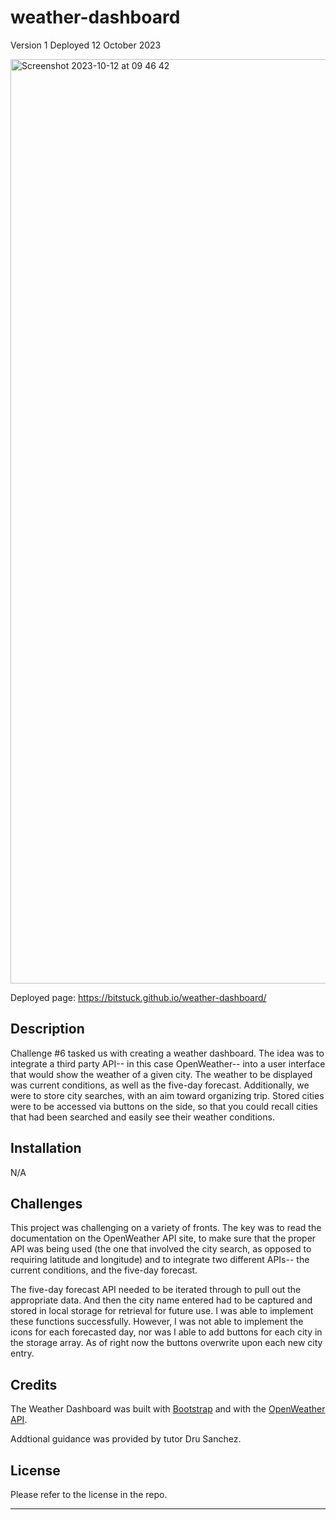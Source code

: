 # weather-dashboard


Version 1
Deployed 12 October 2023

<img width="1479" alt="Screenshot 2023-10-12 at 09 46 42" src="https://github.com/BitsTuck/weather-dashboard/assets/144712161/d2b73d4c-bf54-4335-9011-dacaa0fc1aef">

Deployed page: https://bitstuck.github.io/weather-dashboard/

## Description

Challenge #6 tasked us with creating a weather dashboard. The idea was to integrate a third party API-- in this case OpenWeather-- into a user interface that would show the weather of a given city. The weather to be displayed was current conditions, as well as the five-day forecast. Additionally, we were to store city searches, with an aim toward organizing trip. Stored cities were to be accessed via buttons on the side, so that you could recall cities that had been searched and easily see their weather conditions.

## Installation

N/A

## Challenges

This project was challenging on a variety of fronts. The key was to read the documentation on the OpenWeather API site, to make sure that the proper API was being used (the one that involved the city search, as opposed to requiring latitude and longitude) and to integrate two different APIs-- the current conditions, and the five-day forecast. 

The five-day forecast API needed to be iterated through to pull out the appropriate data. And then the city name entered had to be captured and stored in local storage for retrieval for future use. I was able to implement these functions successfully. However, I was not able to implement the icons for each forecasted day, nor was I able to add buttons for each city in the storage array. As of right now the buttons overwrite upon each new city entry.


## Credits
The Weather Dashboard was built with <a href="https://getbootstrap.com/">Bootstrap</a> and with the <a href="https://openweathermap.org/api">OpenWeather API</a>.

Addtional guidance was provided by tutor Dru Sanchez.


## License

Please refer to the license in the repo.

---